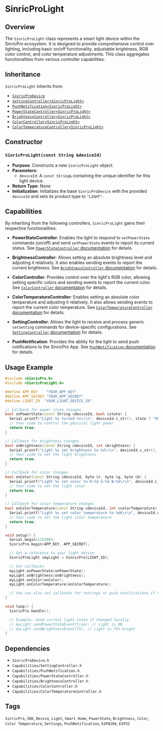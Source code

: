 # SinricProLight

## Overview
The `SinricProLight` class represents a smart light device within the SinricPro ecosystem. It is designed to provide comprehensive control over lighting, including basic on/off functionality, adjustable brightness, RGB color control, and color temperature adjustments. This class aggregates functionalities from various controller capabilities.

## Inheritance
`SinricProLight` inherits from:
*   [`SinricProDevice`](./class-SinricProDevice.md)
*   [`SettingController<SinricProLight>`](./capability-SettingController.md)
*   [`PushNotification<SinricProLight>`](./capability-PushNotification.md)
*   [`PowerStateController<SinricProLight>`](./capability-PowerStateController.md)
*   [`BrightnessController<SinricProLight>`](./capability-BrightnessController.md)
*   [`ColorController<SinricProLight>`](./capability-ColorController.md)
*   [`ColorTemperatureController<SinricProLight>`](./capability-ColorTemperatureController.md)

## Constructor

### `SinricProLight(const String &deviceId)`
*   **Purpose**: Constructs a new `SinricProLight` object.
*   **Parameters**:
    *   `deviceId`: A `const String&` containing the unique identifier for this light device.
*   **Return Type**: None
*   **Initialization**: Initializes the base `SinricProDevice` with the provided `deviceId` and sets its product type to `"LIGHT"`.

## Capabilities
By inheriting from the following controllers, `SinricProLight` gains their respective functionalities:

*   **PowerStateController**: Enables the light to respond to `setPowerState` commands (on/off) and send `setPowerState` events to report its current status. See [`PowerStateController` documentation](./capability-PowerStateController.md) for details.

*   **BrightnessController**: Allows setting an absolute brightness level and adjusting it relatively. It also enables sending events to report the current brightness. See [`BrightnessController` documentation](./capability-BrightnessController.md) for details.

*   **ColorController**: Provides control over the light's RGB color, allowing setting specific colors and sending events to report the current color. See [`ColorController` documentation](./capability-ColorController.md) for details.

*   **ColorTemperatureController**: Enables setting an absolute color temperature and adjusting it relatively. It also allows sending events to report the current color temperature. See [`ColorTemperatureController` documentation](./capability-ColorTemperatureController.md) for details.

*   **SettingController**: Allows the light to receive and process generic `setSetting` commands for device-specific configurations. See [`SettingController` documentation](./capability-SettingController.md) for details.

*   **PushNotification**: Provides the ability for the light to send push notifications to the SinricPro App. See [`PushNotification` documentation](./capability-PushNotification.md) for details.

## Usage Example
```cpp
#include <SinricPro.h>
#include <SinricProLight.h>

#define APP_KEY    "YOUR_APP_KEY"
#define APP_SECRET "YOUR_APP_SECRET"
#define LIGHT_ID  "YOUR_LIGHT_DEVICE_ID"

// Callback for power state changes
bool onPowerState(const String &deviceId, bool &state) {
  Serial.printf("Light %s turned %s\r\n", deviceId.c_str(), state ? "ON" : "OFF");
  // Your code to control the physical light power
  return true;
}

// Callback for brightness changes
bool onBrightness(const String &deviceId, int &brightness) {
  Serial.printf("Light %s set brightness to %d\r\n", deviceId.c_str(), brightness);
  // Your code to set the light brightness
  return true;
}

// Callback for color changes
bool onColor(const String &deviceId, byte &r, byte &g, byte &b) {
  Serial.printf("Light %s set color to R:%d G:%d B:%d\r\n", deviceId.c_str(), r, g, b);
  // Your code to set the light color
  return true;
}

// Callback for color temperature changes
bool onColorTemperature(const String &deviceId, int &colorTemperature) {
  Serial.printf("Light %s set color temperature to %dK\r\n", deviceId.c_str(), colorTemperature);
  // Your code to set the light color temperature
  return true;
}

void setup() {
  Serial.begin(115200);
  SinricPro.begin(APP_KEY, APP_SECRET);

  // Get a reference to your light device
  SinricProLight &myLight = SinricPro[LIGHT_ID];

  // Set callbacks
  myLight.onPowerState(onPowerState);
  myLight.onBrightness(onBrightness);
  myLight.onColor(onColor);
  myLight.onColorTemperature(onColorTemperature);

  // You can also set callbacks for settings or push notifications if needed
}

void loop() {
  SinricPro.handle();

  // Example: Send current light state if changed locally
  // myLight.sendPowerStateEvent(true); // Light is ON
  // myLight.sendBrightnessEvent(75); // Light is 75% bright
}
```

## Dependencies
*   `SinricProDevice.h`
*   `Capabilities/SettingController.h`
*   `Capabilities/PushNotification.h`
*   `Capabilities/PowerStateController.h`
*   `Capabilities/BrightnessController.h`
*   `Capabilities/ColorController.h`
*   `Capabilities/ColorTemperatureController.h`

## Tags
`SinricPro`, `SDK`, `Device`, `Light`, `Smart Home`, `PowerState`, `Brightness`, `Color`, `Color Temperature`, `Settings`, `PushNotification`, `ESP8266`, `ESP32`
